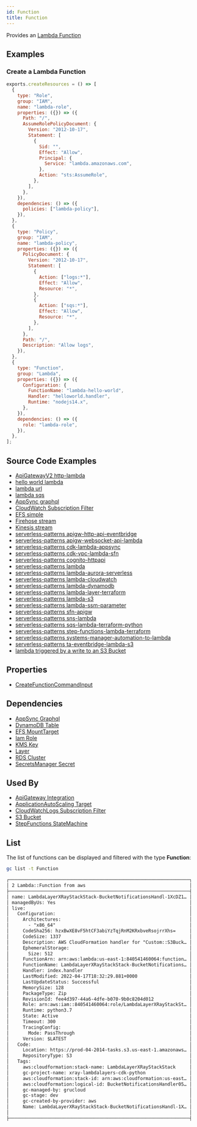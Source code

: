 ```yaml
---
id: Function
title: Function
---
```


Provides an [Lambda Function](https://console.aws.amazon.com/lambda/home)

## Examples

### Create a Lambda Function

```js
exports.createResources = () => [
  {
    type: "Role",
    group: "IAM",
    name: "lambda-role",
    properties: ({}) => ({
      Path: "/",
      AssumeRolePolicyDocument: {
        Version: "2012-10-17",
        Statement: [
          {
            Sid: "",
            Effect: "Allow",
            Principal: {
              Service: "lambda.amazonaws.com",
            },
            Action: "sts:AssumeRole",
          },
        ],
      },
    }),
    dependencies: () => ({
      policies: ["lambda-policy"],
    }),
  },
  {
    type: "Policy",
    group: "IAM",
    name: "lambda-policy",
    properties: ({}) => ({
      PolicyDocument: {
        Version: "2012-10-17",
        Statement: [
          {
            Action: ["logs:*"],
            Effect: "Allow",
            Resource: "*",
          },
          {
            Action: ["sqs:*"],
            Effect: "Allow",
            Resource: "*",
          },
        ],
      },
      Path: "/",
      Description: "Allow logs",
    }),
  },
  {
    type: "Function",
    group: "Lambda",
    properties: ({}) => ({
      Configuration: {
        FunctionName: "lambda-hello-world",
        Handler: "helloworld.handler",
        Runtime: "nodejs14.x",
      },
    }),
    dependencies: () => ({
      role: "lambda-role",
    }),
  },
];
```

## Source Code Examples

- [ApiGatewayV2 http-lambda](https://github.com/grucloud/grucloud/blob/main/examples/aws/ApiGatewayV2/http-lambda)
- [hello world lambda](https://github.com/grucloud/grucloud/blob/main/examples/aws/Lambda/nodejs/helloworld)
- [lambda url](https://github.com/grucloud/grucloud/blob/main/examples/aws/Lambda/nodejs/lambda-url)
- [lambda sqs](https://github.com/grucloud/grucloud/blob/main/examples/aws/Lambda/nodejs/sqs-lambda)
- [AppSync graphql](https://github.com/grucloud/grucloud/blob/main/examples/aws/AppSync/graphql)
- [CloudWatch Subscription Filter](https://github.com/grucloud/grucloud/blob/main/examples/aws/CloudWatchLogs/subscription-filter)
- [EFS simple](https://github.com/grucloud/grucloud/blob/main/examples/aws/EFS/efs-simple)
- [Firehose stream](https://github.com/grucloud/grucloud/blob/main/examples/aws/Firehose/firehose-delivery-stream)
- [Kinesis stream](https://github.com/grucloud/grucloud/blob/main/examples/aws/Kinesis/kinesis-stream)
- [serverless-patterns apigw-http-api-eventbridge](https://github.com/grucloud/grucloud/blob/main/examples/aws/serverless-patterns/apigw-http-api-eventbridge)
- [serverless-patterns apigw-websocket-api-lambda](https://github.com/grucloud/grucloud/blob/main/examples/aws/serverless-patterns/apigw-websocket-api-lambda)
- [serverless-patterns cdk-lambda-appsync](https://github.com/grucloud/grucloud/blob/main/examples/aws/serverless-patterns/cdk-lambda-appsync)
- [serverless-patterns cdk-vpc-lambda-sfn](https://github.com/grucloud/grucloud/blob/main/examples/aws/serverless-patterns/cdk-vpc-lambda-sfn)
- [serverless-patterns cognito-httpapi](https://github.com/grucloud/grucloud/blob/main/examples/aws/serverless-patterns/cognito-httpapi)
- [serverless-patterns lambda](https://github.com/grucloud/grucloud/blob/main/examples/aws/serverless-patterns/lambda)
- [serverless-patterns lambda-aurora-serverless](https://github.com/grucloud/grucloud/blob/main/examples/aws/serverless-patterns/lambda-aurora-serverless)
- [serverless-patterns lambda-cloudwatch](https://github.com/grucloud/grucloud/blob/main/examples/aws/serverless-patterns/lambda-cloudwatch)
- [serverless-patterns lambda-dynamodb](https://github.com/grucloud/grucloud/blob/main/examples/aws/serverless-patterns/lambda-dynamodb)
- [serverless-patterns lambda-layer-terraform](https://github.com/grucloud/grucloud/blob/main/examples/aws/serverless-patterns/lambda-layer-terraform)
- [serverless-patterns lambda-s3](https://github.com/grucloud/grucloud/blob/main/examples/aws/serverless-patterns/lambda-s3)
- [serverless-patterns lambda-ssm-parameter](https://github.com/grucloud/grucloud/blob/main/examples/aws/serverless-patterns/lambda-ssm-parameter)
- [serverless-patterns sfn-apigw](https://github.com/grucloud/grucloud/blob/main/examples/aws/serverless-patterns/sfn-apigw)
- [serverless-patterns sns-lambda](https://github.com/grucloud/grucloud/blob/main/examples/aws/serverless-patterns/sns-lambda)
- [serverless-patterns sqs-lambda-terraform-python](https://github.com/grucloud/grucloud/blob/main/examples/aws/serverless-patterns/sqs-lambda-terraform-python)
- [serverless-patterns step-functions-lambda-terraform](https://github.com/grucloud/grucloud/blob/main/examples/aws/serverless-patterns/step-functions-lambda-terraform)
- [serverless-patterns systems-manager-automation-to-lambda](https://github.com/grucloud/grucloud/blob/main/examples/aws/serverless-patterns/systems-manager-automation-to-lambda)
- [serverless-patterns ta-eventbridge-lambda-s3](https://github.com/grucloud/grucloud/blob/main/examples/aws/serverless-patterns/ta-eventbridge-lambda-s3)
- [lambda triggered by a write to an S3 Bucket](https://github.com/grucloud/grucloud/blob/main/examples/aws/serverless-patterns/xray-lambdalayers-cdk-python)

## Properties

- [CreateFunctionCommandInput](https://docs.aws.amazon.com/AWSJavaScriptSDK/v3/latest/clients/client-lambda/interfaces/createfunctioncommandinput.html)

## Dependencies

- [AppSync Graphql](../AppSync/GraphqlApi.md)
- [DynamoDB Table](../DynamoDB/Table.md)
- [EFS MountTarget](../EFS/MountTarget.md)
- [Iam Role](../IAM/Role.md)
- [KMS Key](../KMS/Key.md)
- [Layer](./Layer.md)
- [RDS Cluster](../RDS/DBCluster.md)
- [SecretsManager Secret](../SecretsManager/Secret.md)

## Used By

- [ApiGateway Integration](../ApiGatewayV2/Integration.md)
- [ApplicationAutoScaling Target](../ApplicationAutoScaling/Target.md)
- [CloudWatchLogs Subscription Filter](../CloudWatchLogs/SubscriptionFilter.md)
- [S3 Bucket](../S3/Bucket.md)
- [StepFunctions StateMachine](../StepFunctions/StateMachine.md)

## List

The list of functions can be displayed and filtered with the type **Function**:

```sh
gc list -t Function
```

```txt
┌──────────────────────────────────────────────────────────────────┐
│ 2 Lambda::Function from aws                                      │
├──────────────────────────────────────────────────────────────────┤
│ name: LambdaLayerXRayStackStack-BucketNotificationsHandl-1XcDZ1… │
│ managedByUs: Yes                                                 │
│ live:                                                            │
│   Configuration:                                                 │
│     Architectures:                                               │
│       - "x86_64"                                                 │
│     CodeSha256: hzxBwXE8vF5htCF3abiYzTqjRnM2KRxbveRsojrrXhs=     │
│     CodeSize: 1337                                               │
│     Description: AWS CloudFormation handler for "Custom::S3Buck… │
│     EphemeralStorage:                                            │
│       Size: 512                                                  │
│     FunctionArn: arn:aws:lambda:us-east-1:840541460064:function… │
│     FunctionName: LambdaLayerXRayStackStack-BucketNotifications… │
│     Handler: index.handler                                       │
│     LastModified: 2022-04-17T18:32:29.881+0000                   │
│     LastUpdateStatus: Successful                                 │
│     MemorySize: 128                                              │
│     PackageType: Zip                                             │
│     RevisionId: fee4d397-44a6-4dfe-b070-9b0c8204d012             │
│     Role: arn:aws:iam::840541460064:role/LambdaLayerXRayStackSt… │
│     Runtime: python3.7                                           │
│     State: Active                                                │
│     Timeout: 300                                                 │
│     TracingConfig:                                               │
│       Mode: PassThrough                                          │
│     Version: $LATEST                                             │
│   Code:                                                          │
│     Location: https://prod-04-2014-tasks.s3.us-east-1.amazonaws… │
│     RepositoryType: S3                                           │
│   Tags:                                                          │
│     aws:cloudformation:stack-name: LambdaLayerXRayStackStack     │
│     gc-project-name: xray-lambdalayers-cdk-python                │
│     aws:cloudformation:stack-id: arn:aws:cloudformation:us-east… │
│     aws:cloudformation:logical-id: BucketNotificationsHandler05… │
│     gc-managed-by: grucloud                                      │
│     gc-stage: dev                                                │
│     gc-created-by-provider: aws                                  │
│     Name: LambdaLayerXRayStackStack-BucketNotificationsHandl-1X… │
│                                                                  │
├──────────────────────────────────────────────────────────────────┤
```
